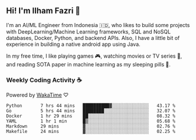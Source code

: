 ## Hi! I'm Ilham Fazri 👋

I'm an AI/ML Engineer from Indonesia 🇮🇩, who likes to build some projects with DeepLearning/Machine Learning frameworks, SQL and NoSQL databases, Docker, Python, and backend APIs. Also, I have a little bit of experience in building a native android app using Java.


In my free time, I like playing games 🎮, watching movies or TV series 🍿, and reading SOTA paper in machine learning as my sleeping pills 💊. 

### Weekly Coding Activity ☕
Powered by [WakaTime](https://wakatime.com/) ♡
<!--START_SECTION:waka-->

```text
Python       7 hrs 44 mins   ██████████▓░░░░░░░░░░░░░░   43.17 %
Go           5 hrs 44 mins   ████████░░░░░░░░░░░░░░░░░   32.07 %
Docker       1 hr 29 mins    ██░░░░░░░░░░░░░░░░░░░░░░░   08.32 %
YAML         1 hr 1 min      █▒░░░░░░░░░░░░░░░░░░░░░░░   05.68 %
Markdown     29 mins         ▓░░░░░░░░░░░░░░░░░░░░░░░░   02.76 %
Makefile     24 mins         ▓░░░░░░░░░░░░░░░░░░░░░░░░   02.25 %
```

<!--END_SECTION:waka-->

